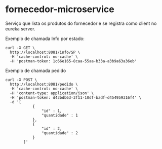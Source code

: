 # fornecedor-microservice

Serviço que lista os produtos do fornecedor e se registra como client no eureka server.


Exemplo de chamada Info por estado:

```
curl -X GET \
  http://localhost:8081/info/SP \
  -H 'cache-control: no-cache' \
  -H 'postman-token: 1c66e165-8caa-55aa-b33a-a3b9a63a36eb'
```


Exemplo de chamada pedido

```
curl -X POST \
  http://localhost:8081/pedido \
  -H 'cache-control: no-cache' \
  -H 'content-type: application/json' \
  -H 'postman-token: d43bdb63-3f11-10df-badf-d454959316f4' \
  -d '[
			{
				"id" : 1,
				"quantidade" : 1
			},
			{
				"id" : 2,
				"quantidade" : 2
			}
		]'
```